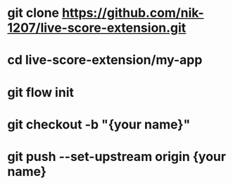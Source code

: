 # git clone https://github.com/nik-1207/live-score-extension.git
# cd live-score-extension/my-app
# git flow init
# git checkout -b "{your name}"
# git push --set-upstream origin {your name}
